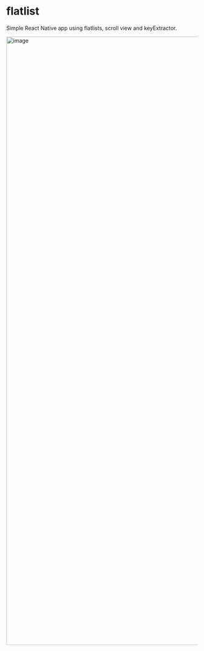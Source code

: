 # flatlist
Simple React Native app using flatlists, scroll view and keyExtractor.

<img width="739" height="1600" alt="image" src="https://github.com/user-attachments/assets/6c54a288-6955-4f8f-8edd-a05eaa51c697" />
